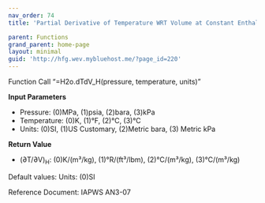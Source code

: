 ```yaml
---
nav_order: 74
title: 'Partial Derivative of Temperature WRT Volume at Constant Enthalpy f(P, T)'

parent: Functions
grand_parent: home-page
layout: minimal
guid: 'http://hfg.wev.mybluehost.me/?page_id=220'
---
```


Function Call “=H2o.dTdV\_H(pressure, temperature, units)”

**Input Parameters**

- Pressure: (0)MPa, (1)psia, (2)bara, (3)kPa
- Temperature: (0)K, (1)°F, (2)°C, (3)°C
- Units: (0)SI, (1)US Customary, (2)Metric bara, (3) Metric kPa

**Return Value**

- (∂T/∂V)<sub>H</sub>: (0)K/(m³/kg), (1)°R/(ft³/lbm), (2)°C/(m³/kg), (3)°C/(m³/kg)

Default values: Units: (0)SI

Reference Document: IAPWS AN3-07